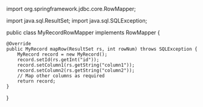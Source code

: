 import org.springframework.jdbc.core.RowMapper;

import java.sql.ResultSet;
import java.sql.SQLException;

public class MyRecordRowMapper implements RowMapper<MyRecord> {

    @Override
    public MyRecord mapRow(ResultSet rs, int rowNum) throws SQLException {
        MyRecord record = new MyRecord();
        record.setId(rs.getInt("id"));
        record.setColumn1(rs.getString("column1"));
        record.setColumn2(rs.getString("column2"));
        // Map other columns as required
        return record;
    }
}
